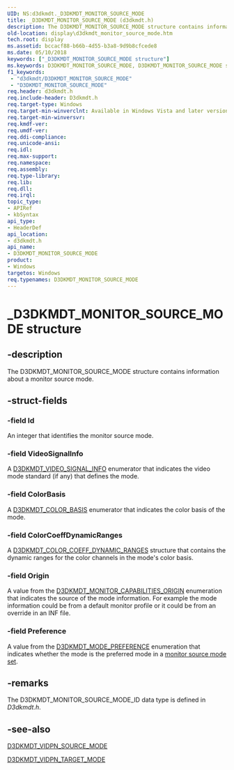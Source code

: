 ```yaml
---
UID: NS:d3dkmdt._D3DKMDT_MONITOR_SOURCE_MODE
title: _D3DKMDT_MONITOR_SOURCE_MODE (d3dkmdt.h)
description: The D3DKMDT_MONITOR_SOURCE_MODE structure contains information about a monitor source mode.
old-location: display\d3dkmdt_monitor_source_mode.htm
tech.root: display
ms.assetid: bccacf88-b66b-4d55-b3a8-9d9b8cfcede8
ms.date: 05/10/2018
keywords: ["_D3DKMDT_MONITOR_SOURCE_MODE structure"]
ms.keywords: D3DKMDT_MONITOR_SOURCE_MODE, D3DKMDT_MONITOR_SOURCE_MODE structure [Display Devices], DmStructs_165795ef-f70e-4f50-a35f-c6009c547be2.xml, _D3DKMDT_MONITOR_SOURCE_MODE, d3dkmdt/D3DKMDT_MONITOR_SOURCE_MODE, display.d3dkmdt_monitor_source_mode
f1_keywords:
 - "d3dkmdt/D3DKMDT_MONITOR_SOURCE_MODE"
 - "D3DKMDT_MONITOR_SOURCE_MODE"
req.header: d3dkmdt.h
req.include-header: D3dkmdt.h
req.target-type: Windows
req.target-min-winverclnt: Available in Windows Vista and later versions of the Windows operating systems.
req.target-min-winversvr: 
req.kmdf-ver: 
req.umdf-ver: 
req.ddi-compliance: 
req.unicode-ansi: 
req.idl: 
req.max-support: 
req.namespace: 
req.assembly: 
req.type-library: 
req.lib: 
req.dll: 
req.irql: 
topic_type:
- APIRef
- kbSyntax
api_type:
- HeaderDef
api_location:
- d3dkmdt.h
api_name:
- D3DKMDT_MONITOR_SOURCE_MODE
product:
- Windows
targetos: Windows
req.typenames: D3DKMDT_MONITOR_SOURCE_MODE
---
```


# _D3DKMDT_MONITOR_SOURCE_MODE structure


## -description


The D3DKMDT_MONITOR_SOURCE_MODE structure contains information about a monitor source mode.


## -struct-fields




### -field Id

An integer that identifies the monitor source mode.


### -field VideoSignalInfo

A <a href="https://docs.microsoft.com/windows-hardware/drivers/ddi/d3dkmdt/ns-d3dkmdt-_d3dkmdt_video_signal_info">D3DKMDT_VIDEO_SIGNAL_INFO</a> enumerator that indicates the video mode standard (if any) that defines the mode.


### -field ColorBasis

A <a href="https://docs.microsoft.com/windows-hardware/drivers/ddi/d3dkmdt/ne-d3dkmdt-_d3dkmdt_color_basis">D3DKMDT_COLOR_BASIS</a> enumerator that indicates the color basis of the mode.


### -field ColorCoeffDynamicRanges

A <a href="https://docs.microsoft.com/windows-hardware/drivers/ddi/d3dkmdt/ns-d3dkmdt-_d3dkmdt_color_coeff_dynamic_ranges">D3DKMDT_COLOR_COEFF_DYNAMIC_RANGES</a> structure that contains the dynamic ranges for the color channels in the mode's color basis.


### -field Origin

A value from the <a href="https://docs.microsoft.com/windows-hardware/drivers/ddi/d3dkmdt/ne-d3dkmdt-_d3dkmdt_monitor_capabilities_origin">D3DKMDT_MONITOR_CAPABILITIES_ORIGIN</a> enumeration that indicates the source of the mode information. For example the mode information could be from a default monitor profile or it could be from an override in an INF file.


### -field Preference

A value from the <a href="https://docs.microsoft.com/windows-hardware/drivers/ddi/d3dkmdt/ne-d3dkmdt-_d3dkmdt_mode_preference">D3DKMDT_MODE_PREFERENCE</a> enumeration that indicates whether the mode is the preferred mode in a <a href="https://docs.microsoft.com/windows-hardware/drivers/ddi/index">monitor source mode set</a>.


## -remarks



The D3DKMDT_MONITOR_SOURCE_MODE_ID data type is defined in <i>D3dkmdt.h</i>.




## -see-also




<a href="https://docs.microsoft.com/windows-hardware/drivers/ddi/d3dkmdt/ns-d3dkmdt-_d3dkmdt_vidpn_source_mode">D3DKMDT_VIDPN_SOURCE_MODE</a>



<a href="https://docs.microsoft.com/windows-hardware/drivers/ddi/d3dkmdt/ns-d3dkmdt-_d3dkmdt_vidpn_target_mode">D3DKMDT_VIDPN_TARGET_MODE</a>
 

 

